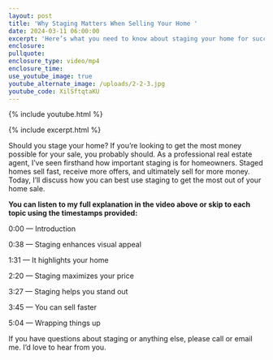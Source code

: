 ```yaml
---
layout: post
title: 'Why Staging Matters When Selling Your Home '
date: 2024-03-11 06:00:00
excerpt: 'Here’s what you need to know about staging your home for success. '
enclosure:
pullquote:
enclosure_type: video/mp4
enclosure_time:
use_youtube_image: true
youtube_alternate_image: /uploads/2-2-3.jpg
youtube_code: XilSftqtaKU
---
```

{% include youtube.html %}

{% include excerpt.html %}

Should you stage your home? If you’re looking to get the most money possible for your sale, you probably should. As a professional real estate agent, I’ve seen firsthand how important staging is for homeowners. Staged homes sell fast, receive more offers, and ultimately sell for more money. Today, I’ll discuss how you can best use staging to get the most out of your home sale.

**You can listen to my full explanation in the video above or skip to each topic using the timestamps provided:**

0:00 — Introduction

0:38 — Staging enhances visual appeal

1:31 — It highlights your home

2:20 — Staging maximizes your price

3:27 — Staging helps you stand out

3:45 — You can sell faster

5:04 — Wrapping things up

If you have questions about staging or anything else, please call or email me. I’d love to hear from you.